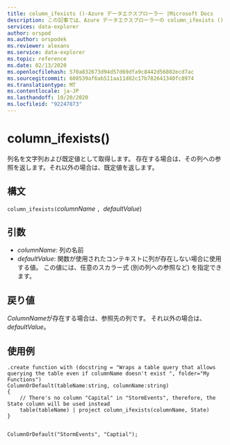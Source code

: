 ```yaml
---
title: column_ifexists ()-Azure データエクスプローラー |Microsoft Docs
description: この記事では、Azure データエクスプローラーの column_ifexists () について説明します。
services: data-explorer
author: orspod
ms.author: orspodek
ms.reviewer: alexans
ms.service: data-explorer
ms.topic: reference
ms.date: 02/13/2020
ms.openlocfilehash: 570a832673d94d57d69dfa9c8442d56802ecd7ac
ms.sourcegitcommit: 608539af6ab511aa11d82c17b782641340fc8974
ms.translationtype: MT
ms.contentlocale: ja-JP
ms.lasthandoff: 10/20/2020
ms.locfileid: "92247873"
---
```

# <a name="column_ifexists"></a>column_ifexists()

列名を文字列および既定値として取得します。 存在する場合は、その列への参照を返します。それ以外の場合は、既定値を返します。

## <a name="syntax"></a>構文

`column_ifexists(`*columnName* `, `*defaultValue*)

## <a name="arguments"></a>引数

* *columnName*: 列の名前
* *defaultValue*: 関数が使用されたコンテキストに列が存在しない場合に使用する値。
                  この値には、任意のスカラー式 (別の列への参照など) を指定できます。

## <a name="returns"></a>戻り値

*ColumnName*が存在する場合は、参照先の列です。 それ以外の場合は、 *defaultValue*。

## <a name="examples"></a>使用例

```kusto
.create function with (docstring = "Wraps a table query that allows querying the table even if columnName doesn't exist ", folder="My Functions")
ColumnOrDefault(tableName:string, columnName:string)
{
    // There's no column "Capital" in "StormEvents", therefore, the State column will be used instead
    table(tableName) | project column_ifexists(columnName, State)
}


ColumnOrDefault("StormEvents", "Captial");
```